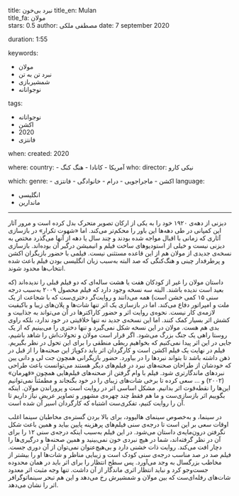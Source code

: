 
title: نبرد بی‌خون 
title_en: Mulan   
title_fa: مولان  
stars: 0.5
author: مصطفی ملکی
date: 7 september 2020 

duration: 1:55

keywords:
  - مولان
  - نبرد تن به تن
  - شمشیربازی
  - نوجوانانه 

tags:
  - نوجوانانه
  - اکشن
  - 2020
  - فانتزی  

when:
  created: 2020

where:
  country:
    - آمریکا
    - کانادا
    - هنگ کنگ
who:
  director: نیکی کارو 

which:
  genre:
    - اکشن 
    - ماجراجویی
    - درام
    - خانوادگی
    - فانتزی
  language: 
  - انگلیسی
  - ماندارین

---

دیزنی از دهه‌ی ۱۹۲۰ خود را به یکی از ارکان تصویر متحرک بدل کرده است و مرور آثار این کمپانی در طی دهه‌ها این باور را محکم‌تر می‌کند. اما «شهوت تکرار» در بازسازی آثاری که زمانی با اقبال مواجه شده بودند و چند سال یا دهه از آنها می‌گذرد مختص به دیزنی نیست و خیلی از استودیوهای ساخت فیلم و انیمیشن درگیر آن بوده‌اند. بازسازی نسخه‌ی جدیدی از مولان هم از این قاعده مستثنی نیست. فیلمی با حضور بازیگران اکشن و پرطرفدار چینی و هنگ‌کنگی که صد البته به‌سبب زبان انگلیسی بودن فیلم باعث شده انتخاب‌ها محدود شوند. 

داستان مولان را غیر از کودکان هفت یا هشت ساله‌ای که دو فیلم قبلی را ندیده‌اند (که بعید است ندیده باشند. البته سه نسخه وجود دارد که فیلم محصول ۲۰۰۹ به‌سبب درجه سنی ۱۵ کمی خشن‌ است) همه می‌دانند و روایت‌گر دختری‌ست که با شجاعت از یک ملت و امپراتور دفاع می‌کند. اما در بازسازی یک اثر تنها شات‌ها و پلان‌های زیبا و باکیفیت لازمه‌ی کار نیست. نحوه‌ی روایت اثر و حضور کاراکترها در آن می‌تواند به جذابیت و کشش اثر بسیار کمک کنند. اما این نسخه‌ی جدید نه تنها خلاقیتی در خود ندارد، بلکه راوی بدی هم هست. مولان در این نسخه شکل نمی‌گیرد و تنها دختری را می‌بینیم که از یک روستا راهی یک جنگ بزرگ می‌شود. اگر قرار است مولان و تحولات‌اش را شاهد باشیم، جایی در این اثر پیدا نمی‌کنیم که بخواهیم ربطی منطقی را برای این تحول در نظر بگیریم. فیلم در نهایت یک فیلم اکشن است و کارگردان اثر باید دکوپاژ این صحنه‌ها را از قبل در ذهن داشته باشد تا بتواند نبردها را در بیاورد. حضور بازیگرانی همچون جت لی و دانی یین که خودشان از طراحان صحنه‌های نبرد در فیلم‌های دیگر هستند می‌توانست باعث طراحی نبردهای ماندگارتری شود. فیلم با وام گرفتن از صحنه‌های فیلم‌هایی همچون «قهرمان» (۲۰۰۲)‌ و ... سعی کرده تا برخی شات‌های زیبای را در خود بگنجاند و مطمئناً نمی‌توانیم این‌ها را نقطه‌قوت اثر بدانیم. مشکل اساسی اثر در روایت است و پروراندن مولان. اینکه بگوییم اثر بازسازی‌ست و ما هم فقط چند چهره‌ی مشهور و تصاویر عریض نیاز داریم تا آن را روایت کنیم، تفکری‌ست اشتباه که کارگردان اسیر آن شده است. 

در سینما، و به‌خصوص سینمای هالیوود، برای بالا بردن گستره‌ی مخاطبان سینما اغلب اوقات سعی بر این است تا درجه‌ی سنی فیلم‌های پرهزینه پایین بیاید و همین باعث شکل نگرفتن درون‌مایه‌ی داستان می‌شود. در این فیلم به‌سبب اینکه درجه‌ی سنی ۱۲ را برای آن در نظر گرفته‌اند، شما در هیچ نبردی خون نمی‌بینید و همین صحنه‌ها و درگیری‌ها را دچار افت می‌کند. روایت ذات خشنی دارد و بی‌هیچ‌عنوان نمی‌توان از آن دوری جست. فیلم صد در صد مناسب درجه‌ی سنی کودک است و زیبایی مناظر و شات‌ها او را بیشتر از مخاطب بزرگسال به وجد می‌آورد. پس سطح انتظار را برای اثر باید در همان محدوده جست‌و‌جو کرد و نباید انتظار اثری ماندگار از آن داشت. تنها وجه مثبت اثر معدود شات‌های رفله‌ای‌ست که بین مولان و شمشیرش رخ می‌دهد و این هم تبحر سینماتوگرافر اثر را نشان می‌دهد.